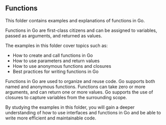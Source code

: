 ## Functions
This folder contains examples and explanations of functions in Go.

Functions in Go are first-class citizens and can be assigned to variables, passed as arguments, and returned as values.

The examples in this folder cover topics such as:
 - How to create and call functions in Go
 - How to use parameters and return values
 - How to use anonymous functions and closures
 - Best practices for writing functions in Go

Functions in Go are used to organize and reuse code.
Go supports both named and anonymous functions.
Functions can take zero or more arguments, and can return one or more values.
Go supports the use of closures to capture variables from the surrounding scope.

By studying the examples in this folder, you will gain a deeper understanding of how to use interfaces and functions in Go and be able to write more efficient and maintainable code.
